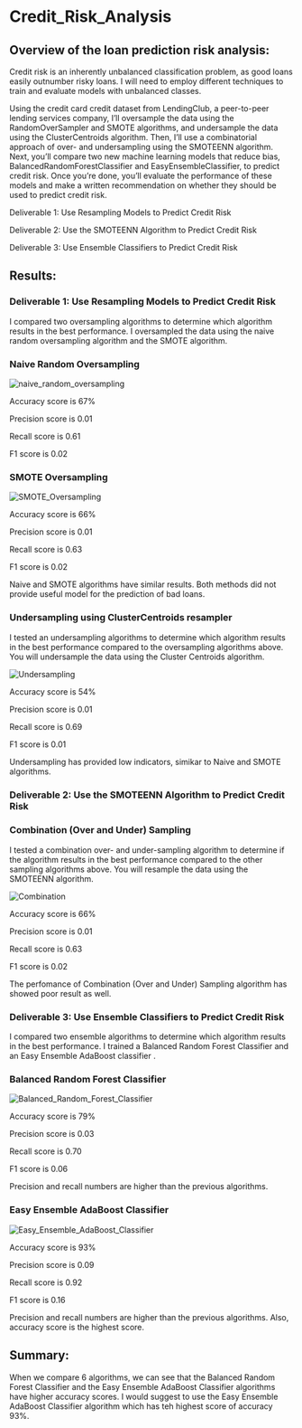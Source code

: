 # Credit_Risk_Analysis


## Overview of the loan prediction risk analysis:

Credit risk is an inherently unbalanced classification problem, as good loans easily outnumber risky loans. I will need to employ different techniques to train and evaluate models with unbalanced classes. 

Using the credit card credit dataset from LendingClub, a peer-to-peer lending services company, I’ll oversample the data using the RandomOverSampler and SMOTE algorithms, and undersample the data using the ClusterCentroids algorithm. Then, I’ll use a combinatorial approach of over- and undersampling using the SMOTEENN algorithm. Next, you’ll compare two new machine learning models that reduce bias, BalancedRandomForestClassifier and EasyEnsembleClassifier, to predict credit risk. Once you’re done, you’ll evaluate the performance of these models and make a written recommendation on whether they should be used to predict credit risk.


Deliverable 1: Use Resampling Models to Predict Credit Risk

Deliverable 2: Use the SMOTEENN Algorithm to Predict Credit Risk

Deliverable 3: Use Ensemble Classifiers to Predict Credit Risk


## Results:

### Deliverable 1: Use Resampling Models to Predict Credit Risk

I compared two oversampling algorithms to determine which algorithm results in the best performance. I oversampled the data using the naive random oversampling algorithm and the SMOTE algorithm. 

### Naive Random Oversampling

![naive_random_oversampling](naive_random_oversampling.png)

Accuracy score is 67%

Precision score is 0.01

Recall score is 0.61

F1 score is 0.02

### SMOTE Oversampling

![SMOTE_Oversampling](SMOTE_Oversampling.png)

Accuracy score is 66%

Precision score is 0.01

Recall score is 0.63

F1 score is 0.02

Naive and SMOTE algorithms have similar results. Both methods did not provide useful model for the prediction of bad loans.

### Undersampling using ClusterCentroids resampler

I tested an undersampling algorithms to determine which algorithm results in the best performance compared to the oversampling algorithms above. You will undersample the data using the Cluster Centroids algorithm.

![Undersampling](Undersampling.png)

Accuracy score is 54%

Precision score is 0.01

Recall score is 0.69

F1 score is 0.01

Undersampling has provided low indicators, simikar to Naive and SMOTE algorithms. 

### Deliverable 2: Use the SMOTEENN Algorithm to Predict Credit Risk

### Combination (Over and Under) Sampling

I tested a combination over- and under-sampling algorithm to determine if the algorithm results in the best performance compared to the other sampling algorithms above. You will resample the data using the SMOTEENN algorithm.

![Combination](Combination.png)

Accuracy score is 66%

Precision score is 0.01

Recall score is 0.63

F1 score is 0.02

The perfomance of Combination (Over and Under) Sampling algorithm has showed poor result as well.

### Deliverable 3: Use Ensemble Classifiers to Predict Credit Risk

I compared two ensemble algorithms to determine which algorithm results in the best performance. I trained a Balanced Random Forest Classifier and an Easy Ensemble AdaBoost classifier .

### Balanced Random Forest Classifier

![Balanced_Random_Forest_Classifier](Balanced_Random_Forest_Classifier.png)

Accuracy score is 79%

Precision score is 0.03

Recall score is 0.70

F1 score is 0.06

Precision and recall numbers are higher than the previous algorithms.

### Easy Ensemble AdaBoost Classifier

![Easy_Ensemble_AdaBoost_Classifier](Easy_Ensemble_AdaBoost_Classifier.png)

Accuracy score is 93%

Precision score is 0.09

Recall score is 0.92

F1 score is 0.16

Precision and recall numbers are higher than the previous algorithms. Also, accuracy score is the highest score.

## Summary:

When we compare 6 algorithms, we can see that the Balanced Random Forest Classifier and the Easy Ensemble AdaBoost Classifier algorithms have higher accuracy scores. I would suggest to use the Easy Ensemble AdaBoost Classifier algorithm which has teh highest score of accuracy 93%.
